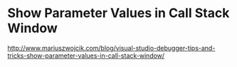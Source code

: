 # Show Parameter Values in Call Stack Window

http://www.mariuszwojcik.com/blog/visual-studio-debugger-tips-and-tricks-show-parameter-values-in-call-stack-window/